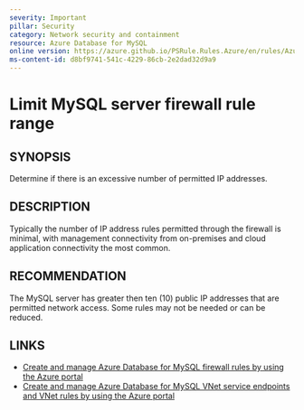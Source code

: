 ```yaml
---
severity: Important
pillar: Security
category: Network security and containment
resource: Azure Database for MySQL
online version: https://azure.github.io/PSRule.Rules.Azure/en/rules/Azure.MySQL.FirewallIPRange/
ms-content-id: d8bf9741-541c-4229-86cb-2e2dad32d9a9
---
```


# Limit MySQL server firewall rule range

## SYNOPSIS

Determine if there is an excessive number of permitted IP addresses.

## DESCRIPTION

Typically the number of IP address rules permitted through the firewall is minimal, with management connectivity from on-premises and cloud application connectivity the most common.

## RECOMMENDATION

The MySQL server has greater then ten (10) public IP addresses that are permitted network access.
Some rules may not be needed or can be reduced.

## LINKS

- [Create and manage Azure Database for MySQL firewall rules by using the Azure portal](https://docs.microsoft.com/azure/mysql/howto-manage-firewall-using-portal)
- [Create and manage Azure Database for MySQL VNet service endpoints and VNet rules by using the Azure portal](https://docs.microsoft.com/azure/mysql/howto-manage-vnet-using-portal)
